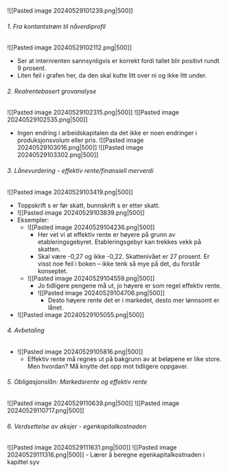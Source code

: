 ![[Pasted image 20240529101239.png|500]]
###### 1. Fra kontantstrøm til nåverdiprofil
![[Pasted image 20240529102112.png|500]]
- Ser at internrenten sannsynligvis er korrekt fordi tallet blir positivt rundt 9 prosent.
- Liten feil i grafen her, da den skal kutte litt over ni og ikke litt under.

###### 2. Realrentebasert grovanalyse
 ![[Pasted image 20240529102315.png|500]]
 ![[Pasted image 20240529102535.png|500]]
 - Ingen endring i arbeidskapitalen da det ikke er noen endringer i produksjonsvolum eller pris. 
![[Pasted image 20240529103016.png|500]]
![[Pasted image 20240529103302.png|500]]

###### 3. Lånevurdering - effektiv rente/finansiell merverdi
![[Pasted image 20240529103419.png|500]]
- Toppskrift s er før skatt, bunnskrift s er etter skatt. 
- ![[Pasted image 20240529103839.png|500]]
- Eksempler:
	- ![[Pasted image 20240529104236.png|500]]
		- Her vet vi at effektiv rente er høyere på grunn av etableringsgebyret. Etableringsgebyr kan trekkes vekk på skatten.  
		- Skal være -0,27 og ikke -0,22. Skattenivået er 27 prosent. Er visst noe feil i boken – ikke tenk så mye på det, du forstår konseptet. 
	- ![[Pasted image 20240529104559.png|500]]
		- Jo tidligere pengene må ut, jo høyere er som regel effektiv rente.
		- ![[Pasted image 20240529104706.png|500]]
			- Desto høyere rente det er i markedet, desto mer lønnsomt er lånet.
- ![[Pasted image 20240529105055.png|500]]

###### 4. Avbetaling
- ![[Pasted image 20240529105816.png|500]]
	- Effektiv rente må regnes ut på bakgrunn av at beløpene er like store. Men hvordan? Må knytte det opp mot tidligere oppgaver.  

###### 5. Obligasjonslån: Markedsrente og effektiv rente
 ![[Pasted image 20240529110639.png|500]]  ![[Pasted image 20240529110717.png|500]]

###### 6. Verdsettelse av aksjer - egenkapitalkostnaden
![[Pasted image 20240529111631.png|500]]
	![[Pasted image 20240529111316.png|500]]
	- Lærer å beregne egenkapitalkostnaden i kapittel syv